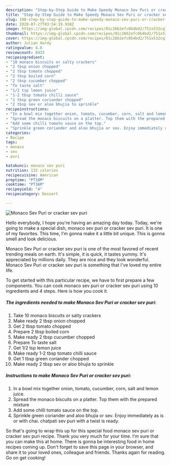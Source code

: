 ```yaml
---
description: "Step-by-Step Guide to Make Speedy Monaco Sev Puri or cracker sev puri"
title: "Step-by-Step Guide to Make Speedy Monaco Sev Puri or cracker sev puri"
slug: 190-step-by-step-guide-to-make-speedy-monaco-sev-puri-or-cracker-sev-puri
date: 2020-07-27T03:54:19.938Z
image: https://img-global.cpcdn.com/recipes/01c2662efc0b4bd2/751x532cq70/monaco-sev-puri-or-cracker-sev-puri-recipe-main-photo.jpg
thumbnail: https://img-global.cpcdn.com/recipes/01c2662efc0b4bd2/751x532cq70/monaco-sev-puri-or-cracker-sev-puri-recipe-main-photo.jpg
cover: https://img-global.cpcdn.com/recipes/01c2662efc0b4bd2/751x532cq70/monaco-sev-puri-or-cracker-sev-puri-recipe-main-photo.jpg
author: Julian Hardy
ratingvalue: 4.8
reviewcount: 8433
recipeingredient:
- "10 monaco biscuits or salty crackers"
- "2 tbsp onion chopped"
- "2 tbsp tomato chopped"
- "2 tbsp boiled corn"
- "2 tbsp cucumber chopped"
- "To taste salt"
- "1/2 tsp lemon juice"
- "1-2 tbsp tomato chilli sauce"
- "1 tbsp green coriander chopped"
- "2 tbsp sev or aloo bhujia to sprinkle"
recipeinstructions:
- "In a bowl mix together onion, tomato, cucumber, corn, salt and lemon juice."
- "Spread the monaco biscuits on a platter. Top them with the prepared mixture"
- "Add some chilli tomato sauce on the top."
- "Sprinkle green coriander and aloo bhujia or sev. Enjoy immediately as is or with chai. chatpati sev puri with a twist is ready."
categories:
- Recipe
tags:
- monaco
- sev
- puri

katakunci: monaco sev puri 
nutrition: 132 calories
recipecuisine: American
preptime: "PT10M"
cooktime: "PT36M"
recipeyield: "4"
recipecategory: Dessert

---
```



![Monaco Sev Puri or cracker sev puri](https://img-global.cpcdn.com/recipes/01c2662efc0b4bd2/751x532cq70/monaco-sev-puri-or-cracker-sev-puri-recipe-main-photo.jpg)

Hello everybody, I hope you're having an amazing day today. Today, we're going to make a special dish, monaco sev puri or cracker sev puri. It is one of my favorites. This time, I'm gonna make it a little bit unique. This is gonna smell and look delicious.

Monaco Sev Puri or cracker sev puri is one of the most favored of recent trending meals on earth. It's simple, it is quick, it tastes yummy. It's appreciated by millions daily. They are nice and they look wonderful. Monaco Sev Puri or cracker sev puri is something that I've loved my entire life.




To get started with this particular recipe, we have to first prepare a few components. You can cook monaco sev puri or cracker sev puri using 10 ingredients and 4 steps. Here is how you cook it.

<!--inarticleads1-->

##### The ingredients needed to make Monaco Sev Puri or cracker sev puri:

1. Take 10 monaco biscuits or salty crackers
1. Make ready 2 tbsp onion chopped
1. Get 2 tbsp tomato chopped
1. Prepare 2 tbsp boiled corn
1. Make ready 2 tbsp cucumber chopped
1. Prepare To taste salt
1. Get 1/2 tsp lemon juice
1. Make ready 1-2 tbsp tomato chilli sauce
1. Get 1 tbsp green coriander chopped
1. Make ready 2 tbsp sev or aloo bhujia to sprinkle




<!--inarticleads2-->

##### Instructions to make Monaco Sev Puri or cracker sev puri:

1. In a bowl mix together onion, tomato, cucumber, corn, salt and lemon juice.
1. Spread the monaco biscuits on a platter. Top them with the prepared mixture
1. Add some chilli tomato sauce on the top.
1. Sprinkle green coriander and aloo bhujia or sev. Enjoy immediately as is or with chai. chatpati sev puri with a twist is ready.




So that's going to wrap this up for this special food monaco sev puri or cracker sev puri recipe. Thank you very much for your time. I'm sure that you can make this at home. There is gonna be interesting food in home recipes coming up. Don't forget to save this page in your browser, and share it to your loved ones, colleague and friends. Thanks again for reading. Go on get cooking!
